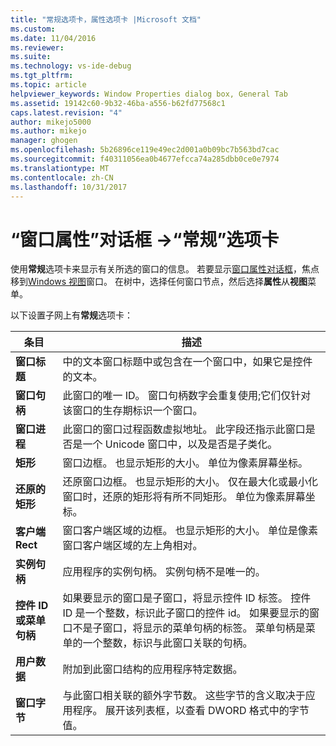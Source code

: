 ```yaml
---
title: "常规选项卡，属性选项卡 |Microsoft 文档"
ms.custom: 
ms.date: 11/04/2016
ms.reviewer: 
ms.suite: 
ms.technology: vs-ide-debug
ms.tgt_pltfrm: 
ms.topic: article
helpviewer_keywords: Window Properties dialog box, General Tab
ms.assetid: 19142c60-9b32-46ba-a556-b62fd77568c1
caps.latest.revision: "4"
author: mikejo5000
ms.author: mikejo
manager: ghogen
ms.openlocfilehash: 5b26896ce119e49ec2d001a0b09bc7b563bd7cac
ms.sourcegitcommit: f40311056ea0b4677efcca74a285dbb0ce0e7974
ms.translationtype: MT
ms.contentlocale: zh-CN
ms.lasthandoff: 10/31/2017
---
```

# <a name="general-tab-window-properties-dialog-box"></a>“窗口属性”对话框 ->“常规”选项卡
使用**常规**选项卡来显示有关所选的窗口的信息。 若要显示[窗口属性对话框](../debugger/window-properties-dialog-box.md)，焦点移到[Windows 视图](../debugger/windows-view.md)窗口。 在树中，选择任何窗口节点，然后选择**属性**从**视图**菜单。  
  
 以下设置子网上有**常规**选项卡：  
  
|条目|描述|  
|-----------|-----------------|  
|**窗口标题**|中的文本窗口标题中或包含在一个窗口中，如果它是控件的文本。|  
|**窗口句柄**|此窗口的唯一 ID。 窗口句柄数字会重复使用;它们仅针对该窗口的生存期标识一个窗口。|  
|**窗口进程**|此窗口的窗口过程函数虚拟地址。 此字段还指示此窗口是否是一个 Unicode 窗口中，以及是否是子类化。|  
|**矩形**|窗口边框。 也显示矩形的大小。 单位为像素屏幕坐标。|  
|**还原的矩形**|还原窗口边框。 也显示矩形的大小。 仅在最大化或最小化窗口时，还原的矩形将有所不同矩形。 单位为像素屏幕坐标。|  
|**客户端 Rect**|窗口客户端区域的边框。 也显示矩形的大小。 单位是像素窗口客户端区域的左上角相对。|  
|**实例句柄**|应用程序的实例句柄。 实例句柄不是唯一的。|  
|**控件 ID 或菜单句柄**|如果要显示的窗口是子窗口，将显示控件 ID 标签。 控件 ID 是一个整数，标识此子窗口的控件 id。 如果要显示的窗口不是子窗口，将显示的菜单句柄的标签。 菜单句柄是菜单的一个整数，标识与此窗口关联的句柄。|  
|**用户数据**|附加到此窗口结构的应用程序特定数据。|  
|**窗口字节**|与此窗口相关联的额外字节数。 这些字节的含义取决于应用程序。 展开该列表框，以查看 DWORD 格式中的字节值。|
